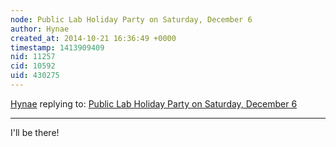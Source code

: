 ```yaml
---
node: Public Lab Holiday Party on Saturday, December 6
author: Hynae
created_at: 2014-10-21 16:36:49 +0000
timestamp: 1413909409
nid: 11257
cid: 10592
uid: 430275
---
```




[Hynae](../profile/Hynae) replying to: [Public Lab Holiday Party on Saturday, December 6](../notes/Hudonnoodles/10-10-2014/toolshed-raising-on-saturday-december-6)

----
I'll be there!